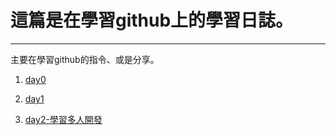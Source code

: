 # 這篇是在學習github上的學習日誌。
------
主要在學習github的指令、或是分享。

1. [day0](https://github.com/fogdingding/github/blob/master/day0.md)

2. [day1](https://github.com/fogdingding/github/blob/master/day1.md)

3. [day2-學習多人開發](https://github.com/fogdingding/github/blob/master/day1.md)
